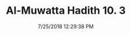 ---
title        : "Al-Muwatta Hadith 10. 3"
date         : 7/25/2018 12:29:38 PM
draft        : false
type         : "hadith"
layout       : "hadith"
BookCode     : "AMH"
VolumeNumber : "10"
HadithNumber : "3"
categories  :  ["Prayer, Id - The Order to Pray Before the Khutba on the Two 'Ids"]
---